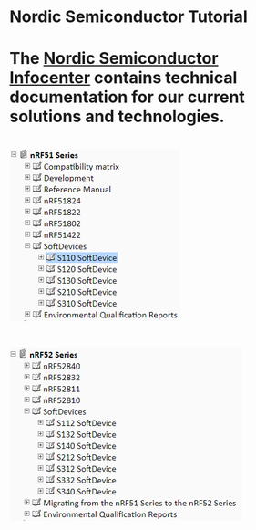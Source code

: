 # Nordic Semiconductor Tutorial



# The [Nordic Semiconductor Infocenter](https://infocenter.nordicsemi.com) contains technical documentation for our current solutions and technologies.



# ![nRF51 Series](res/img/nRF51_Series.png)



# ![nRF52 Series](res/img/nRF52_Series.png)
